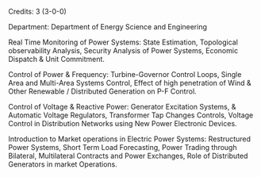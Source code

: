 Credits: 3 (3-0-0)

Department: Department of Energy Science and Engineering

Real Time Monitoring of Power Systems: State Estimation, Topological observability Analysis, Security Analysis of Power Systems, Economic Dispatch & Unit Commitment.

Control of Power & Frequency: Turbine-Governor Control Loops, Single Area and Multi-Area Systems Control, Effect of high penetration of Wind & Other Renewable / Distributed Generation on P-F Control.

Control of Voltage & Reactive Power: Generator Excitation Systems, & Automatic Voltage Regulators, Transformer Tap Changes Controls, Voltage Control in Distribution Networks using New Power Electronic Devices.

Introduction to Market operations in Electric Power Systems: Restructured Power Systems, Short Term Load Forecasting, Power Trading through Bilateral, Multilateral Contracts and Power Exchanges, Role of Distributed Generators in market Operations.